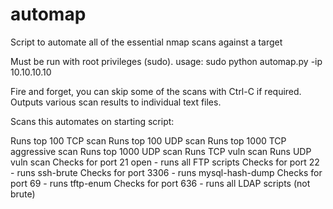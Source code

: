 # automap
Script to automate all of the essential nmap scans against a target

Must be run with root privileges (sudo).
usage: sudo python automap.py -ip 10.10.10.10

Fire and forget, you can skip some of the scans with Ctrl-C if required.
Outputs various scan results to individual text files.

Scans this automates on starting script:

Runs top 100 TCP scan
Runs top 100 UDP scan
Runs top 1000 TCP aggressive scan
Runs top 1000 UDP scan
Runs TCP vuln scan
Runs UDP vuln scan
Checks for port 21 open - runs all FTP scripts
Checks for port 22 - runs ssh-brute
Checks for port 3306 - runs mysql-hash-dump
Checks for port 69 - runs tftp-enum
Checks for port 636 - runs all LDAP scripts (not brute)
